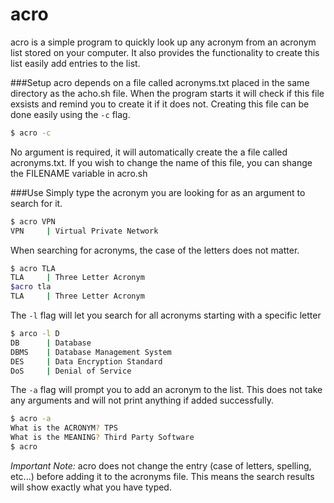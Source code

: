 # acro

acro is a simple program to quickly look up any acronym from an acronym list stored on your computer.  It also provides the functionality to create this list easily add entries to the list.

###Setup
acro depends on a file called acronyms.txt placed in the same directory as the acho.sh file.  When the program starts it will check if this file exsists and remind you to create it if it does not.  Creating this file can be done easily using the `-c` flag.
```sh
$ acro -c
```
No argument is required, it will automatically create the a file called acronyms.txt.  If you wish to change the name of this file, you can shange the FILENAME variable in acro.sh

###Use
Simply type the acronym you are looking for as an argument to search for it.
```sh
$ acro VPN
VPN     | Virtual Private Network
```
When searching for acronyms, the case of the letters does not matter.
```sh
$ acro TLA
TLA     | Three Letter Acronym
$acro tla
TLA     | Three Letter Acronym
```

The `-l` flag will let you search for all acronyms starting with a specific letter
```sh
$ arco -l D
DB      | Database
DBMS    | Database Management System
DES     | Data Encryption Standard
DoS     | Denial of Service
```

The `-a` flag will prompt you to add an acronym to the list.  This does not take any arguments and will not print anything if added successfully.
```sh
$ acro -a
What is the ACRONYM? TPS
What is the MEANING? Third Party Software
$ acro
```
*Important Note:*
acro does not change the entry (case of letters, spelling, etc...) before adding it to the acronyms file.  This means the search results will show exactly what you have typed.




